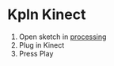 # Kpln Kinect

1. Open sketch in [processing](http://processing.org)
2. Plug in Kinect
3. Press Play

